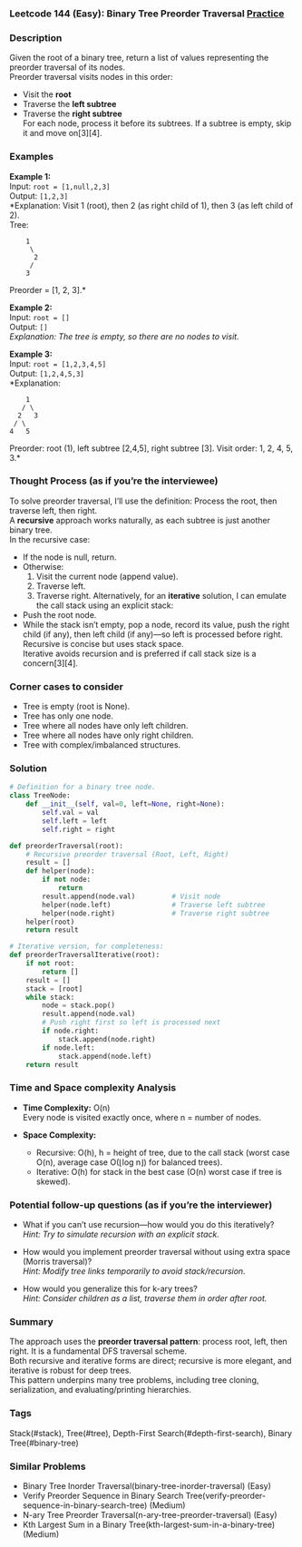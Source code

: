 ### Leetcode 144 (Easy): Binary Tree Preorder Traversal [Practice](https://leetcode.com/problems/binary-tree-preorder-traversal)

### Description  
Given the root of a binary tree, return a list of values representing the preorder traversal of its nodes.  
Preorder traversal visits nodes in this order:
- Visit the **root**
- Traverse the **left subtree**
- Traverse the **right subtree**  
For each node, process it before its subtrees. If a subtree is empty, skip it and move on[3][4].

### Examples  

**Example 1:**  
Input: `root = [1,null,2,3]`  
Output: `[1,2,3]`  
*Explanation: Visit 1 (root), then 2 (as right child of 1), then 3 (as left child of 2).  
Tree:
```
    1
     \
      2
     /
    3
```
Preorder = [1, 2, 3].*

**Example 2:**  
Input: `root = []`  
Output: `[]`  
*Explanation: The tree is empty, so there are no nodes to visit.*

**Example 3:**  
Input: `root = [1,2,3,4,5]`  
Output: `[1,2,4,5,3]`  
*Explanation:
```
    1
   / \
  2   3
 / \
4   5
```
Preorder: root (1), left subtree [2,4,5], right subtree [3]. Visit order: 1, 2, 4, 5, 3.*

### Thought Process (as if you’re the interviewee)  
To solve preorder traversal, I’ll use the definition:
Process the root, then traverse left, then right.  
A **recursive** approach works naturally, as each subtree is just another binary tree.  
In the recursive case:
- If the node is null, return.
- Otherwise:
  1. Visit the current node (append value).
  2. Traverse left.
  3. Traverse right.
Alternatively, for an **iterative** solution, I can emulate the call stack using an explicit stack:
- Push the root node.
- While the stack isn’t empty, pop a node, record its value, push the right child (if any), then left child (if any)—so left is processed before right.  
Recursive is concise but uses stack space.  
Iterative avoids recursion and is preferred if call stack size is a concern[3][4].

### Corner cases to consider  
- Tree is empty (root is None).
- Tree has only one node.
- Tree where all nodes have only left children.
- Tree where all nodes have only right children.
- Tree with complex/imbalanced structures.

### Solution

```python
# Definition for a binary tree node.
class TreeNode:
    def __init__(self, val=0, left=None, right=None):
        self.val = val
        self.left = left
        self.right = right

def preorderTraversal(root):
    # Recursive preorder traversal (Root, Left, Right)
    result = []
    def helper(node):
        if not node:
            return
        result.append(node.val)         # Visit node
        helper(node.left)               # Traverse left subtree
        helper(node.right)              # Traverse right subtree
    helper(root)
    return result

# Iterative version, for completeness:
def preorderTraversalIterative(root):
    if not root:
        return []
    result = []
    stack = [root]
    while stack:
        node = stack.pop()
        result.append(node.val)
        # Push right first so left is processed next
        if node.right:
            stack.append(node.right)
        if node.left:
            stack.append(node.left)
    return result
```

### Time and Space complexity Analysis  

- **Time Complexity:** O(n)  
  Every node is visited exactly once, where n = number of nodes.

- **Space Complexity:**  
  - Recursive: O(h), h = height of tree, due to the call stack (worst case O(n), average case O(⌊log n⌋) for balanced trees).
  - Iterative: O(h) for stack in the best case (O(n) worst case if tree is skewed).

### Potential follow-up questions (as if you’re the interviewer)  

- What if you can’t use recursion—how would you do this iteratively?  
  *Hint: Try to simulate recursion with an explicit stack.*

- How would you implement preorder traversal without using extra space (Morris traversal)?  
  *Hint: Modify tree links temporarily to avoid stack/recursion.*

- How would you generalize this for k-ary trees?  
  *Hint: Consider children as a list, traverse them in order after root.*

### Summary
The approach uses the **preorder traversal pattern**: process root, left, then right. It is a fundamental DFS traversal scheme.  
Both recursive and iterative forms are direct; recursive is more elegant, and iterative is robust for deep trees.  
This pattern underpins many tree problems, including tree cloning, serialization, and evaluating/printing hierarchies.

### Tags
Stack(#stack), Tree(#tree), Depth-First Search(#depth-first-search), Binary Tree(#binary-tree)

### Similar Problems
- Binary Tree Inorder Traversal(binary-tree-inorder-traversal) (Easy)
- Verify Preorder Sequence in Binary Search Tree(verify-preorder-sequence-in-binary-search-tree) (Medium)
- N-ary Tree Preorder Traversal(n-ary-tree-preorder-traversal) (Easy)
- Kth Largest Sum in a Binary Tree(kth-largest-sum-in-a-binary-tree) (Medium)